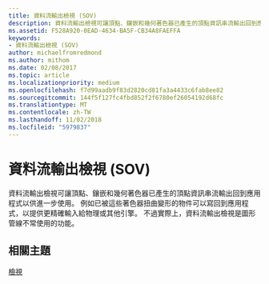```yaml
---
title: 資料流輸出檢視 (SOV)
description: 資料流輸出檢視可讓頂點、鑲嵌和幾何著色器已產生的頂點資訊串流輸出回到應用程式以供進一步使用。
ms.assetid: F528A920-0EAD-4634-BA5F-CB34A8FAEFFA
keywords:
- 資料流輸出檢視 (SOV)
author: michaelfromredmond
ms.author: mithom
ms.date: 02/08/2017
ms.topic: article
ms.localizationpriority: medium
ms.openlocfilehash: f7d99aadb9f83d2820cd81fa3a4433c6fab8ee82
ms.sourcegitcommit: 144f5f127fc4fbd852f2f6780ef26054192d68fc
ms.translationtype: MT
ms.contentlocale: zh-TW
ms.lasthandoff: 11/02/2018
ms.locfileid: "5979837"
---
```

# <a name="stream-output-view-sov"></a>資料流輸出檢視 (SOV)


資料流輸出檢視可讓頂點、鑲嵌和幾何著色器已產生的頂點資訊串流輸出回到應用程式以供進一步使用。 例如已被這些著色器扭曲變形的物件可以寫回到應用程式，以提供更精確輸入給物理或其他引擎。 不過實際上，資料流輸出檢視是圖形管線不常使用的功能。

## <a name="span-idrelated-topicsspanrelated-topics"></a><span id="related-topics"></span>相關主題


[檢視](views.md)

 

 




